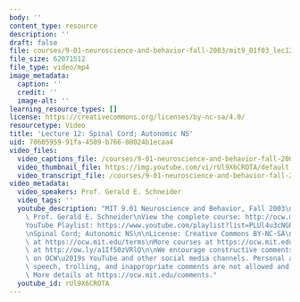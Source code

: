 ```yaml
---
body: ''
content_type: resource
description: ''
draft: false
file: courses/9-01-neuroscience-and-behavior-fall-2003/mit9_01f03_lec12_360p_16_9.mp4
file_size: 62071512
file_type: video/mp4
image_metadata:
  caption: ''
  credit: ''
  image-alt: ''
learning_resource_types: []
license: https://creativecommons.org/licenses/by-nc-sa/4.0/
resourcetype: Video
title: 'Lecture 12: Spinal Cord; Autonomic NS'
uid: 70605959-91fa-4509-b766-08024b1ecaa4
video_files:
  video_captions_file: /courses/9-01-neuroscience-and-behavior-fall-2003/15tu065uFB88tzH92s84HgJCuunz_RthZ_transcript.webvtt
  video_thumbnail_file: https://img.youtube.com/vi/rUl9X6CROTA/default.jpg
  video_transcript_file: /courses/9-01-neuroscience-and-behavior-fall-2003/15tu065uFB88tzH92s84HgJCuunz_RthZ_transcript.pdf
video_metadata:
  video_speakers: Prof. Gerald E. Schneider
  video_tags: ''
  youtube_description: "MIT 9.01 Neuroscience and Behavior, Fall 2003\nInstructor:\
    \ Prof. Gerald E. Schneider\nView the complete course: http://ocw.mit.edu/courses/brain-and-cognitive-sciences/9-01-neuroscience-and-behavior-fall-2003\n\
    YouTube Playlist: https://www.youtube.com/playlist?list=PLUl4u3cNGP63U7FmbKD9KClb-94dyPJim\n\
    \nSpinal Cord; Autonomic NS\n\nLicense: Creative Commons BY-NC-SA\nMore information\
    \ at https://ocw.mit.edu/terms\nMore courses at https://ocw.mit.edu\nSupport OCW\
    \ at http://ow.ly/a1If50zVRlQ\n\nWe encourage constructive comments and discussion\
    \ on OCW\u2019s YouTube and other social media channels. Personal attacks, hate\
    \ speech, trolling, and inappropriate comments are not allowed and may be removed.\
    \ More details at https://ocw.mit.edu/comments."
  youtube_id: rUl9X6CROTA
---
```

